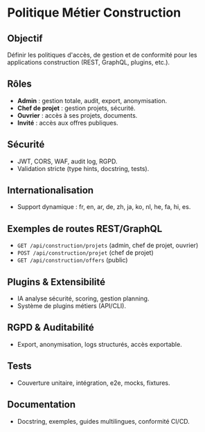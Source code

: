 # Politique Métier Construction

## Objectif
Définir les politiques d'accès, de gestion et de conformité pour les applications construction (REST, GraphQL, plugins, etc.).

## Rôles
- **Admin** : gestion totale, audit, export, anonymisation.
- **Chef de projet** : gestion projets, sécurité.
- **Ouvrier** : accès à ses projets, documents.
- **Invité** : accès aux offres publiques.

## Sécurité
- JWT, CORS, WAF, audit log, RGPD.
- Validation stricte (type hints, docstring, tests).

## Internationalisation
- Support dynamique : fr, en, ar, de, zh, ja, ko, nl, he, fa, hi, es.

## Exemples de routes REST/GraphQL
- `GET /api/construction/projets` (admin, chef de projet, ouvrier)
- `POST /api/construction/projet` (chef de projet)
- `GET /api/construction/offers` (public)

## Plugins & Extensibilité
- IA analyse sécurité, scoring, gestion planning.
- Système de plugins métiers (API/CLI).

## RGPD & Auditabilité
- Export, anonymisation, logs structurés, accès exportable.

## Tests
- Couverture unitaire, intégration, e2e, mocks, fixtures.

## Documentation
- Docstring, exemples, guides multilingues, conformité CI/CD.
